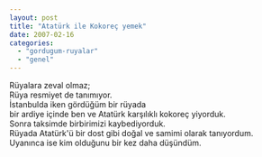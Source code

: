 ```yaml
---
layout: post
title: "Atatürk ile Kokoreç yemek"
date: 2007-02-16
categories: 
  - "gordugum-ruyalar"
  - "genel"
---
```


Rüyalara zeval olmaz;  
Rüya resmiyet de tanımıyor.  
İstanbulda iken gördüğüm bir rüyada  
bir ardiye içinde ben ve Atatürk karşılıklı kokoreç yiyorduk.  
Sonra taksimde birbirimizi kaybediyorduk.  
Rüyada Atatürk'ü bir dost gibi doğal ve samimi olarak tanıyordum.  
Uyanınca ise kim olduğunu bir kez daha düşündüm.
